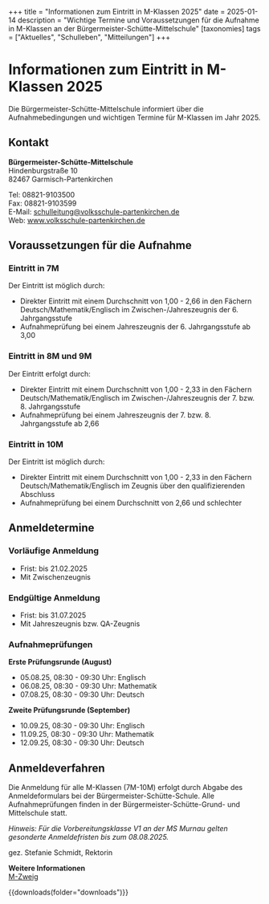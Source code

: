 +++
title = "Informationen zum Eintritt in M-Klassen 2025"
date = 2025-01-14
description = "Wichtige Termine und Voraussetzungen für die Aufnahme in M-Klassen an der Bürgermeister-Schütte-Mittelschule"
[taxonomies]
tags = ["Aktuelles", "Schulleben", "Mitteilungen"]
+++

# Informationen zum Eintritt in M-Klassen 2025

Die Bürgermeister-Schütte-Mittelschule informiert über die Aufnahmebedingungen und wichtigen Termine für M-Klassen im Jahr 2025.

<!-- more -->

## Kontakt

**Bürgermeister-Schütte-Mittelschule**  
Hindenburgstraße 10  
82467 Garmisch-Partenkirchen

Tel: 08821-9103500  
Fax: 08821-9103599  
E-Mail: schulleitung@volksschule-partenkirchen.de  
Web: www.volksschule-partenkirchen.de

## Voraussetzungen für die Aufnahme

### Eintritt in 7M

Der Eintritt ist möglich durch:
* Direkter Eintritt mit einem Durchschnitt von 1,00 - 2,66 in den Fächern Deutsch/Mathematik/Englisch im Zwischen-/Jahreszeugnis der 6. Jahrgangsstufe
* Aufnahmeprüfung bei einem Jahreszeugnis der 6. Jahrgangsstufe ab 3,00

### Eintritt in 8M und 9M

Der Eintritt erfolgt durch:
* Direkter Eintritt mit einem Durchschnitt von 1,00 - 2,33 in den Fächern Deutsch/Mathematik/Englisch im Zwischen-/Jahreszeugnis der 7. bzw. 8. Jahrgangsstufe
* Aufnahmeprüfung bei einem Jahreszeugnis der 7. bzw. 8. Jahrgangsstufe ab 2,66

### Eintritt in 10M

Der Eintritt ist möglich durch:
* Direkter Eintritt mit einem Durchschnitt von 1,00 - 2,33 in den Fächern Deutsch/Mathematik/Englisch im Zeugnis über den qualifizierenden Abschluss
* Aufnahmeprüfung bei einem Durchschnitt von 2,66 und schlechter

## Anmeldetermine

### Vorläufige Anmeldung
* Frist: bis 21.02.2025
* Mit Zwischenzeugnis

### Endgültige Anmeldung
* Frist: bis 31.07.2025
* Mit Jahreszeugnis bzw. QA-Zeugnis

### Aufnahmeprüfungen

**Erste Prüfungsrunde (August)**
* 05.08.25, 08:30 - 09:30 Uhr: Englisch
* 06.08.25, 08:30 - 09:30 Uhr: Mathematik
* 07.08.25, 08:30 - 09:30 Uhr: Deutsch

**Zweite Prüfungsrunde (September)**
* 10.09.25, 08:30 - 09:30 Uhr: Englisch
* 11.09.25, 08:30 - 09:30 Uhr: Mathematik
* 12.09.25, 08:30 - 09:30 Uhr: Deutsch

## Anmeldeverfahren

Die Anmeldung für alle M-Klassen (7M-10M) erfolgt durch Abgabe des Anmeldeformulars bei der Bürgermeister-Schütte-Schule. Alle Aufnahmeprüfungen finden in der Bürgermeister-Schütte-Grund- und Mittelschule statt.

*Hinweis: Für die Vorbereitungsklasse V1 an der MS Murnau gelten gesonderte Anmeldefristen bis zum 08.08.2025.*

gez. Stefanie Schmidt, Rektorin

**Weitere Informationen**  
[M-Zweig](https://volksschule-partenkirchen.de/schullebenseiten/m-zweig/)

{{downloads(folder="downloads")}}
